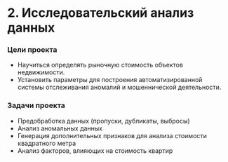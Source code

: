 # 2. Исследовательский анализ данных

### Цели проекта

- Научиться определять рыночную стоимость объектов недвижимости.
- Установить параметры для построения автоматизированной системы отслеживания аномалий и мошеннической деятельности.

### Задачи проекта

- Предобработка данных (пропуски, дубликаты, выбросы)
- Анализ аномальных данных
- Генерация дополнительных признаков для анализа стоимости квадратного метра
- Анализ факторов, влияющих на стоимость квартир
